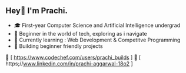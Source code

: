 ## Hey👋 I'm Prachi.


- 🎓 First-year Computer Science and Artificial Intelligence undergrad
- 🔭 Beginner in the world of tech, exploring as i navigate
- 🌱 Currently learning : Web Development & Competitve Programming
- 🧩 Building beginner friendly projects

📌 [ https://www.codechef.com/users/prachi_builds ] 
📌 [ https;//www.linkedin.com/in/prachi-aggarwal-18o2 ]

